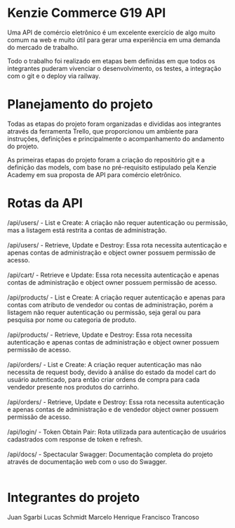 # Kenzie Commerce G19 API

Uma API de comércio eletrônico é um excelente exercício de algo muito comum na web e muito útil para gerar uma experiência em uma demanda do mercado de trabalho.

Todo o trabalho foi realizado em etapas bem definidas em que todos os integrantes puderam vivenciar o desenvolvimento, os testes, a integração com o git e o deploy via railway.

# Planejamento do projeto

Todas as etapas do projeto foram organizadas e divididas aos integrantes através da ferramenta Trello, que proporcionou um ambiente para instruções, definições e principalmente o acompanhamento do andamento do projeto.

As primeiras etapas do projeto foram a criação do repositório git e a definição das models, com base no pré-requisito estipulado pela Kenzie Academy em sua proposta de API para comércio eletrônico.

# Rotas da API

/api/users/ - List e Create: A criação não requer autenticação ou permissão, mas a listagem está restrita a contas de administração.<br /><br />
/api/users/<id> - Retrieve, Update e Destroy: Essa rota necessita autenticação e apenas contas de administração e object owner possuem permissão de acesso.<br /><br />
/api/cart/<id> - Retrieve e Update: Essa rota necessita autenticação e apenas contas de administração e object owner possuem permissão de acesso.<br /><br />
/api/products/ - List e Create: A criação requer autenticação e apenas para contas com atributo de vendedor ou contas de administração, porém a listagem não requer autenticação ou permissão, seja geral ou para pesquisa por nome ou categoria de produto.<br /><br />
/api/products/<id> - Retrieve, Update e Destroy: Essa rota necessita autenticação e apenas contas de administração e object owner possuem permissão de acesso.<br /><br />
/api/orders/ - List e Create: A criação requer autenticação mas não necessita de request body, devido à análise do estado da model cart do usuário autenticado, para então criar ordens de compra para cada vendedor presente nos produtos do carrinho.<br /><br />
/api/orders/<id> - Retrieve, Update e Destroy: Essa rota necessita autenticação e apenas contas de administração e de vendedor object owner possuem permissão de acesso.<br /><br />
/api/login/ - Token Obtain Pair: Rota utilizada para autenticação de usuários cadastrados com response de token e refresh.<br /><br />
/api/docs/ - Spectacular Swagger: Documentação completa do projeto através de documentação web com o uso do Swagger.<br /><br />

# Integrantes do projeto

Juan Sgarbi
Lucas Schmidt
Marcelo Henrique
Francisco Trancoso

